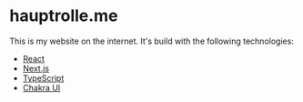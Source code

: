 # hauptrolle.me

This is my website on the internet. It's build with the following technologies:

- [React](https://reactjs.org/)
- [Next.js](https://nextjs.org/)
- [TypeScript](https://typescriptlang.org)
- [Chakra UI](https://next.chakra-ui.com/)
